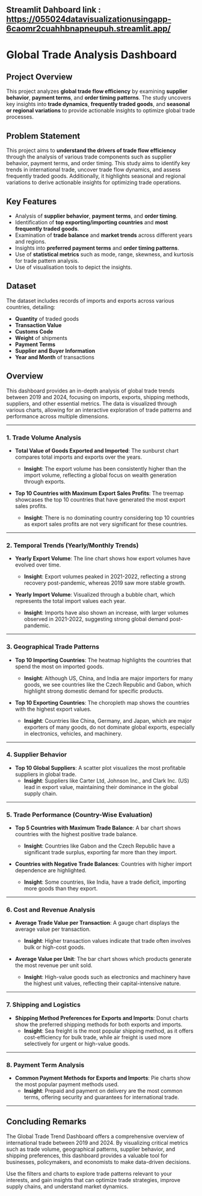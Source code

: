 ## Streamlit Dahboard link : https://055024datavisualizationusingapp-6caomr2cuahhbnapneupuh.streamlit.app/

# Global Trade Analysis Dashboard

## Project Overview
This project analyzes **global trade flow efficiency** by examining **supplier behavior**, **payment terms**, and **order timing patterns**. The study uncovers key insights into **trade dynamics**, **frequently traded goods**, and **seasonal or regional variations** to provide actionable insights to optimize global trade processes.

## Problem Statement
This project aims to **understand the drivers of trade flow efficiency** through the analysis of various trade components such as supplier behavior, payment terms, and order timing. This study aims to identify key trends in international trade, uncover trade flow dynamics, and assess frequently traded goods. Additionally, it highlights seasonal and regional variations to derive actionable insights for optimizing trade operations.

## Key Features
- Analysis of **supplier behavior**, **payment terms**, and **order timing**.
- Identification of **top exporting/importing countries** and **most frequently traded goods**.
- Examination of **trade balance** and **market trends** across different years and regions.
- Insights into **preferred payment terms** and **order timing patterns**.
- Use of **statistical metrics** such as mode, range, skewness, and kurtosis for trade pattern analysis.
- Use of visualisation tools to depict the insights.

## Dataset
The dataset includes records of imports and exports across various countries, detailing:
- **Quantity** of traded goods
- **Transaction Value** 
- **Customs Code**
- **Weight** of shipments
- **Payment Terms**
- **Supplier and Buyer Information**
- **Year and Month** of transactions

## **Overview**
This dashboard provides an in-depth analysis of global trade trends between 2019 and 2024, focusing on imports, exports, shipping methods, suppliers, and other essential metrics. The data is visualized through various charts, allowing for an interactive exploration of trade patterns and performance across multiple dimensions.

---

### **1. Trade Volume Analysis**
- **Total Value of Goods Exported and Imported**: The sunburst chart compares total imports and exports over the years.
  - **Insight**: The export volume has been consistently higher than the import volume, reflecting a global focus on wealth generation through exports.
  
- **Top 10 Countries with Maximum Export Sales Profits**: The treemap showcases the top 10 countries that have generated the most export sales profits.
  - **Insight**: There is no dominating country considering top 10 countries as export sales profits are not very significant for these countries.

---

### **2. Temporal Trends (Yearly/Monthly Trends)**
- **Yearly Export Volume**: The line chart shows how export volumes have evolved over time.
  - **Insight**: Export volumes peaked in 2021-2022, reflecting a strong recovery post-pandemic, whereas 2019 saw more stable growth.
  
- **Yearly Import Volume**: Visualized through a bubble chart, which represents the total import values each year.
  - **Insight**: Imports have also shown an increase, with larger volumes observed in 2021-2022, suggesting strong global demand post-pandemic.

---

### **3. Geographical Trade Patterns**
- **Top 10 Importing Countries**: The heatmap highlights the countries that spend the most on imported goods.
  - **Insight**: Although US, China, and India are major importers for many goods, we see countries like the Czech Republic and Gabon, which highlight strong domestic demand for specific products.

- **Top 10 Exporting Countries**: The choropleth map shows the countries with the highest export values.
  - **Insight**: Countries like China, Germany, and Japan, which are major exporters of many goods, do not dominate global exports, especially in electronics, vehicles, and machinery.

---

### **4. Supplier Behavior**
- **Top 10 Global Suppliers**: A scatter plot visualizes the most profitable suppliers in global trade.
  - **Insight**: Suppliers like Carter Ltd, Johnson Inc., and Clark Inc. (US) lead in export value, maintaining their dominance in the global supply chain.

---

### **5. Trade Performance (Country-Wise Evaluation)**
- **Top 5 Countries with Maximum Trade Balance**: A bar chart shows countries with the highest positive trade balance.
  - **Insight**: Countries like Gabon and the Czech Republic have a significant trade surplus, exporting far more than they import.

- **Countries with Negative Trade Balances**: Countries with higher import dependence are highlighted.
  - **Insight**: Some countries, like India, have a trade deficit, importing more goods than they export.

---

### **6. Cost and Revenue Analysis**
- **Average Trade Value per Transaction**: A gauge chart displays the average value per transaction.
  - **Insight**: Higher transaction values indicate that trade often involves bulk or high-cost goods.

- **Average Value per Unit**: The bar chart shows which products generate the most revenue per unit sold.
  - **Insight**: High-value goods such as electronics and machinery have the highest unit values, reflecting their capital-intensive nature.

---

### **7. Shipping and Logistics**
- **Shipping Method Preferences for Exports and Imports**: Donut charts show the preferred shipping methods for both exports and imports.
  - **Insight**: Sea freight is the most popular shipping method, as it offers cost-efficiency for bulk trade, while air freight is used more selectively for urgent or high-value goods.

---

### **8. Payment Term Analysis**
- **Common Payment Methods for Exports and Imports**: Pie charts show the most popular payment methods used.
  - **Insight**: Prepaid and payment on delivery are the most common terms, offering security and guarantees for international trade.

---

## Concluding Remarks
The Global Trade Trend Dashboard offers a comprehensive overview of international trade between 2019 and 2024. By visualizing critical metrics such as trade volume, geographical patterns, supplier behavior, and shipping preferences, this dashboard provides a valuable tool for businesses, policymakers, and economists to make data-driven decisions.

Use the filters and charts to explore trade patterns relevant to your interests, and gain insights that can optimize trade strategies, improve supply chains, and understand market dynamics.
